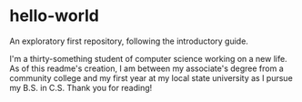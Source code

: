 # hello-world
An exploratory first repository, following the introductory guide.

I'm a thirty-something student of computer science working on a new life. As of this readme's creation, I am between my associate's degree from a community college and my first year at my local state university as I pursue my B.S. in C.S. Thank you for reading!

